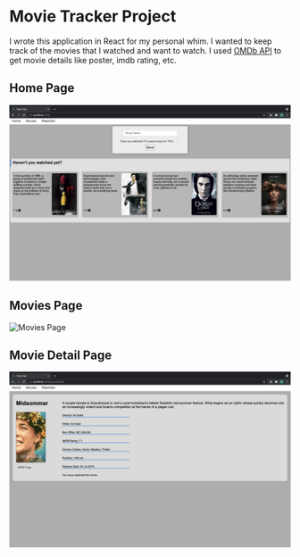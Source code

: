 # Movie Tracker Project

I wrote this application in React for my personal whim. I wanted to keep track of the movies that I watched and want to watch.
I used [OMDb API](http://www.omdbapi.com) to get movie details like poster, imdb rating, etc.

## Home Page

![Home Page](/screenshots/home_page.png)

## Movies Page

![Movies Page](/screenshots/movies_page.png)

## Movie Detail Page

![Movie Detail Page](/screenshots/movie_detail_page.png)

